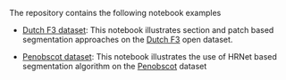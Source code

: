 The repository contains the following notebook examples 
* [Dutch F3 dataset](notebooks/F3_block_training_and_evaluation_local.ipynb): This notebook illustrates section and patch based segmentation approaches on the [Dutch F3](https://terranubis.com/datainfo/Netherlands-Offshore-F3-Block-Complete) open dataset.

* [Penobscot dataset](notebooks/HRNet_Penobscot_demo_notebook.ipynb): 
This notebook illustrates the use of HRNet based segmentation algorithm on the [Penobscot](https://terranubis.com/datainfo/Penobscot) dataset
